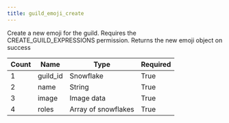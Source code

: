 ```yaml
---
title: guild_emoji_create
---
```

Create a new emoji for the guild. Requires the CREATE_GUILD_EXPRESSIONS permission. Returns the new emoji object on success 

Count | Name | Type | Required        
----|----|----|---- 
1 | guild_id | Snowflake | True
2 | name | String | True
3 | image | Image data | True
4 | roles | Array of snowflakes | True